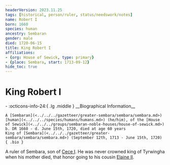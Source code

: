 ```yaml
---
headerVersion: 2023.11.25
tags: [historical, person/ruler, status/needswork/notes]
name: Robert I
born: 1660
species: human
ancestry: Sembaran
gender: male
died: 1720-06-15
title: King Robert I
affiliations:
- {org: House of Sewick, type: primary}
- {place: Sembara, start: 1713-09-12}
hide_toc: true
---
```


# King Robert I
<div class="grid cards ext-narrow-margin ext-one-column" markdown>
- :octicons-info-24:{ .lg .middle } __Biographical Information__

    A [Sembaran](<../../../gazetteer/greater-sembara/sembara/sembara.md>) [human](<../../../species/humans/humans.md>) (he/him), of the [House of Sewick](<../../../groups/sembaran-noble-houses/house-of-sewick.md>)  
    b. DR 1660 - d. June 15th, 1720, died at age 60 years  
    King of [Sembara](<../../../gazetteer/greater-sembara/sembara/sembara.md>) (September 12th, 1713 - June 15th, 1720)  
    { .bio }

</div>


A ruler of Sembara, son of [Cece I](<./cece-i.md>).  He was never crowned king of Tyrwingha when his mother died, that honor going to his cousin [Elaine II](<./elaine-ii.md>). 


